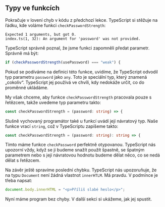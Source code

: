 ## Typy ve funkcích

Pokračuje v lovení chyb v kódu z předchozí lekce. TypeScript si stěžuje na řádku, kde voláme funkci `checkPasswordStrength`:

```
Expected 1 arguments, but got 0.
index.ts(1, 32): An argument for 'password' was not provided.
```

TypeScript správně poznal, že jsme funkci zapomněli předat parametr. Správně má být:

```ts
if (checkPasswordStrength(usePassword) === "weak") {
```

Pokud se podíváme na definici této funkce, uvidíme, že TypeScript odvodil typ parametru `password` jako `any`. Toto je speciální typ, který znamená „cokoliv“. TypeScript jej používá ve chvíli, kdy nedokáže určit, co do proměnné ukládáme.

My však chceme, aby funkce `checkPasswordStrength` pracovala pouze s řetězcem, takže uvedeme typ parametru takto:

```ts
const checkPasswordStrength = (password: string) => {
```

Slušně vychovaný programátor také u funkcí uvádí její návratový typ. Naše funkce vrací `string`, což v TypeScriptu zapíšeme takto:

```ts
const checkPasswordStrength = (password: string): string => {
```

Tímto máme funkce `checkPassword` perfektně otypovanou. TypeScript nás upozorní vždy, když se ji budeme snažít použít špastně, se špatným parametrem nebo s její návratovou hodnotu budeme dělat něco, co se nedá dělat s řetězcem.

Na závěr ještě spravíme poslední chybku. TypeScript nás upozoruňuje, že na typu `Document` není žádná vlastnot `innerHTLM`. Má pravdu. V podmínce je třeba napsat:

```ts
document.body.innerHTML = "<p>Příliš slabé heslo</p>";
```

Nyní máme program bez chyby. V další sekci si ukážeme, jak jej spustit.
